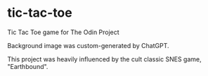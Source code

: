 # tic-tac-toe

Tic Tac Toe game for The Odin Project

Background image was custom-generated by ChatGPT.

This project was heavily influenced by the cult classic SNES game, "Earthbound".
